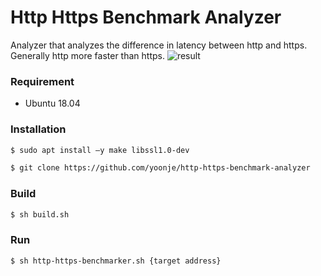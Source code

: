 # Http Https Benchmark Analyzer
Analyzer that analyzes the difference in latency between http and https. Generally http more faster than https.
![result](https://user-images.githubusercontent.com/38535571/83666107-5e949880-a607-11ea-980e-c50d48ebc9fc.PNG)

### Requirement
* Ubuntu 18.04

### Installation
```sh
$ sudo apt install –y make libssl1.0-dev
```
```sh
$ git clone https://github.com/yoonje/http-https-benchmark-analyzer
```

### Build
```sh
$ sh build.sh
```

### Run
```sh
$ sh http-https-benchmarker.sh {target address}
```
